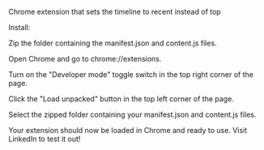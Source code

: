 Chrome extension that sets the timeline to recent instead of top

Install:

  Zip the folder containing the manifest.json and content.js files.

  Open Chrome and go to chrome://extensions.

  Turn on the "Developer mode" toggle switch in the top right corner of the page.

  Click the "Load unpacked" button in the top left corner of the page.

  Select the zipped folder containing your manifest.json and content.js files.

  Your extension should now be loaded in Chrome and ready to use. Visit LinkedIn to test it out!
 
